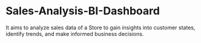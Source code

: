 # Sales-Analysis-BI-Dashboard
 It aims to analyze sales data of a Store to gain insights into customer states, identify trends, and make informed business decisions. 
